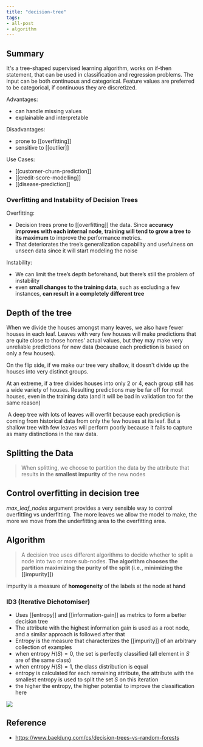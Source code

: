 ```yaml
---
title: "decision-tree"
tags:
- all-post
- algorithm
---
```


## Summary

It's a tree-shaped supervised learning algorithm, works on if-then statement, that can be used in classification and regression problems. The input can be both continuous and categorical. Feature values are preferred to be categorical, if continuous they are discretized.

Advantages:
- can handle missing values
- explainable and interpretable

Disadvantages:
- prone to [[overfitting]]
- sensitive to [[outlier]]

Use Cases:
- [[customer-churn-prediction]]
- [[credit-score-modelling]]
- [[disease-prediction]]


### Overfitting and Instability of Decision Trees


Overfitting:
- Decision trees prone to [[overfitting]] the data. Since **accuracy improves with each internal node**, **training will tend to grow a tree to its maximum** to improve the performance metrics.
- That deteriorates the tree’s generalization capability and usefulness on unseen data since it will start modeling the noise

Instability:
- We can limit the tree’s depth beforehand, but there’s still the problem of instability
- even **small changes to the training data**, such as excluding a few instances, **can result in a completely different tree**

## Depth of the tree

When we divide the houses amongst many leaves, we also have fewer houses in each leaf. Leaves with very few houses will make predictions that are quite close to those homes' actual values, but they may make very unreliable predictions for new data (because each prediction is based on only a few houses).

On the flip side, if we make our tree very shallow, it doesn't divide up the houses into very distinct groups. 

At an extreme, if a tree divides houses into only 2 or 4, each group still has a wide variety of houses. Resulting predictions may be far off for most houses, even in the training data (and it will be bad in validation too for the same reason)

 A deep tree with lots of leaves will overfit because each prediction is coming from historical data from only the few houses at its leaf. But a shallow tree with few leaves will perform poorly because it fails to capture as many distinctions in the raw data.


## Splitting the Data

> When splitting, we choose to partition the data by the attribute that results in the **smallest impurity** of the new nodes


## Control overfitting in decision tree

_max_leaf_nodes_ argument provides a very sensible way to control overfitting vs underfitting. The more leaves we allow the model to make, the more we move from the underfitting area to the overfitting area.

## Algorithm

> A decision tree uses different algorithms to decide whether to split a node into two or more sub-nodes. **The algorithm chooses the partition maximizing the purity of the split (i.e., minimizing the [[impurity]])**

impurity is a measure of **homogeneity** of the labels at the node at hand

### ID3 (Iterative Dichotomiser)

- Uses [[entropy]] and [[information-gain]] as metrics to form a better decision tree
- The attribute with the highest information gain is used as a root node, and a similar approach is followed after that 
- Entropy is the measure that characterizes the [[impurity]] of an arbitrary collection of examples
- when entropy $H(S)=0$, the set is perfectly classified (all element in $S$ are of the same class)
- when entropy $H(S)=1$, the class distribution is equal
- entropy is calculated for each remaining attribute, the attribute with the smallest entropy is used to split the set $S$ on this iteration
- the higher the entropy, the higher potential to improve the classification here

![](entropy-1.png)


## Reference

- https://www.baeldung.com/cs/decision-trees-vs-random-forests
